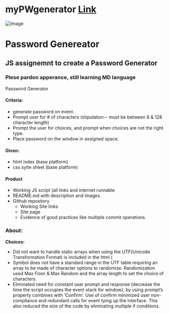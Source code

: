 # myPWgenerator   [Link](https://saibhreas.github.io/myPWgenerator/)
![Image](https://saibhreas.github.io/myPWgenerator/assets/img/ScreenShots.png)


# **Password Genereator**
## JS assignemnt to create a Password Generator
### Plese pardon apperance, still learning MD language
Password Generator

#### **Criteria:**
 <ul>
<li> generate password on event.
	<li>Prompt user for # of characters (stipulation--  must be between 8 & 128 character length)</l>
	<li>Prompt the user for choices, and prompt when choices are not the right type.</l>
	<li>Place password on the window in assigned space.</l>
	</ul>  


#### **Given:**
  <ul>
	<li> html index (base platform)
	<li> css sytle sheet (base platform)
	</ul>  


#### **Product**
<ul>
	<li> Working JS script (all links and internet runnable
	<li> README.md with description and images.
	<li> Github repository
		<ul> 
<li>Working Site links
<li> Site page
<li>Evidence of good practices like multiple commit operations.
</ul>
</ul>


### **About:**  

**Choices:**
<ul>
	<li> Did not want to handle static arrays when using the UTF(Unicode Transformation Format) is included in the html (<meta charset=”UTF-8”)
Found function that accomplishes the task of creating random characters, as needed, without need for parsing.
Using the UTF set  characters placement in the table, decimal index, library functions of Max Floor & Max Random to produce (as needed array elements) of specified types: Upper case, Lower case, and Number. </l>
																   <li>Symbol does not have a standard range in the UTF table requiring an array to be made of character options to randomize.  Randomization used Max Floor & Max Random and the array length to set the choice of characters.
	<li> Eliminated need for constant user prompt and response (decrease the time the script occupies the event stack for window), by using prompt’s property combines with ‘Confirm’.  Use of confirm minimized user non-compliance and redundant calls for event tying up the interface.
This also reduced the size of the code by eliminating multiple if conditions.






